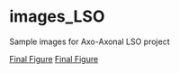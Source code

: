 # images_LSO
Sample images for Axo-Axonal LSO project


 [Final Figure](https://github.com/dhaimes-b/images_LSO/FinalFigV11.pdf)
 [Final Figure](FinalFigV11.pdf)
